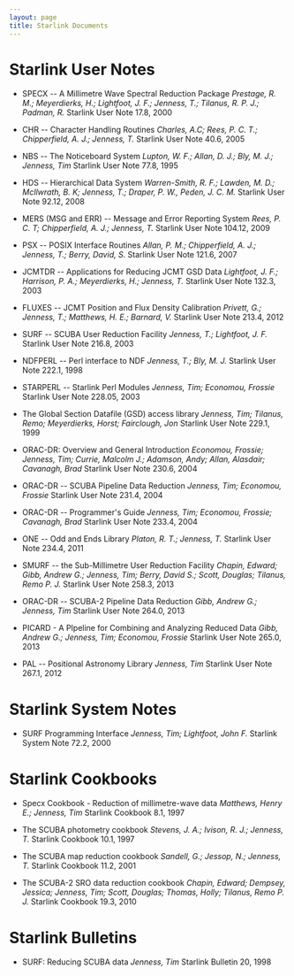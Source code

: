 ```yaml
---
layout: page
title: Starlink Documents
---
```


# Starlink User Notes

* SPECX -- A Millimetre Wave Spectral Reduction Package
  _Prestage, R. M.; Meyerdierks, H.; Lightfoot, J. F.; Jenness, T.; Tilanus, R. P. J.; Padman, R._
  Starlink User Note 17.8, 2000

* CHR -- Character Handling Routines
  _Charles, A.C; Rees, P. C. T.; Chipperfield, A. J.; Jenness, T._
  Starlink User Note 40.6, 2005

* NBS -- The Noticeboard System
  _Lupton, W. F.; Allan, D. J.; Bly, M. J.; Jenness, Tim_
  Starlink User Note 77.8, 1995

* HDS -- Hierarchical Data System
  _Warren-Smith, R. F.; Lawden, M. D.; McIlwrath, B. K; Jenness, T.; Draper, P. W., Peden, J. C. M._
  Starlink User Note 92.12, 2008

* MERS (MSG and ERR) -- Message and Error Reporting System
  _Rees, P. C. T; Chipperfield, A. J.; Jenness, T._
  Starlink User Note 104.12, 2009

* PSX -- POSIX Interface Routines
  _Allan, P. M.; Chipperfield, A. J.; Jenness, T.; Berry, David, S._
  Starlink User Note 121.6, 2007

* JCMTDR -- Applications for Reducing JCMT GSD Data
  _Lightfoot, J. F.; Harrison, P. A.; Meyerdierks, H.; Jenness, T._
  Starlink User Note 132.3, 2003

* FLUXES -- JCMT Position and Flux Density Calibration
  _Privett, G.; Jenness, T.; Matthews, H. E.; Barnard, V._
  Starlink User Note 213.4, 2012

* SURF -- SCUBA User Reduction Facility
  _Jenness, T.; Lightfoot, J. F._
  Starlink User Note 216.8, 2003

* NDFPERL -- Perl interface to NDF
  _Jenness, T.; Bly, M. J._
  Starlink User Note 222.1, 1998

* STARPERL -- Starlink Perl Modules
  _Jenness, Tim; Economou, Frossie_
  Starlink User Note 228.05, 2003

* The Global Section Datafile (GSD) access library
  _Jenness, Tim; Tilanus, Remo; Meyerdierks, Horst; Fairclough, Jon_
  Starlink User Note 229.1, 1999

* ORAC-DR: Overview and General Introduction
  _Economou, Frossie; Jenness, Tim; Currie, Malcolm J.; Adamson, Andy; Allan, Alasdair; Cavanagh, Brad_
  Starlink User Note 230.6, 2004

* ORAC-DR -- SCUBA Pipeline Data Reduction
  _Jenness, Tim; Economou, Frossie_
  Starlink User Note 231.4, 2004

* ORAC-DR -- Programmer's Guide
  _Jenness, Tim; Economou, Frossie; Cavanagh, Brad_
  Starlink User Note 233.4, 2004

* ONE -- Odd and Ends Library
  _Platon, R. T.; Jenness, T._
  Starlink User Note 234.4, 2011

* SMURF -- the Sub-Millimetre User Reduction Facility
  _Chapin, Edward; Gibb, Andrew G.; Jenness, Tim; Berry, David S.; Scott, Douglas; Tilanus, Remo P. J._
  Starlink User Note 258.3, 2013

* ORAC-DR -- SCUBA-2 Pipeline Data Reduction
  _Gibb, Andrew G.; Jenness, Tim_
  Starlink User Note 264.0, 2013

* PICARD - A PIpeline for Combining and Analyzing Reduced Data
  _Gibb, Andrew G.; Jenness, Tim; Economou, Frossie_
  Starlink User Note 265.0, 2013

* PAL -- Positional Astronomy Library
  _Jenness, Tim_
  Starlink User Note 267.1, 2012

# Starlink System Notes

* SURF Programming Interface
  _Jenness, Tim; Lightfoot, John F._
  Starlink System Note 72.2, 2000

# Starlink Cookbooks

* Specx Cookbook - Reduction of millimetre-wave data
  _Matthews, Henry E.; Jenness, Tim_
  Starlink Cookbook 8.1, 1997

* The SCUBA photometry cookbook
  _Stevens, J. A.; Ivison, R. J.; Jenness, T._
  Starlink Cookbook 10.1, 1997

* The SCUBA map reduction cookbook
  _Sandell, G.; Jessop, N.; Jenness, T._
  Starlink Cookbook 11.2, 2001

* The SCUBA-2 SRO data reduction cookbook
  _Chapin, Edward; Dempsey, Jessica; Jenness, Tim; Scott, Douglas; Thomas, Holly; Tilanus, Remo P. J._
  Starlink Cookbook 19.3, 2010

# Starlink Bulletins

* SURF: Reducing SCUBA data
  _Jenness, Tim_
  Starlink Bulletin 20, 1998
